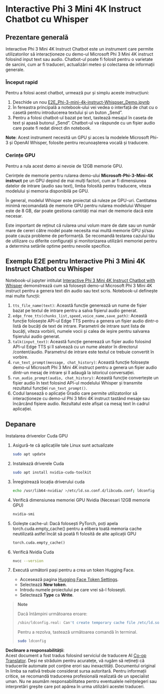 <!--
CO_OP_TRANSLATOR_METADATA:
{
  "original_hash": "006e8cf75211d3297f24e1b22e38955f",
  "translation_date": "2025-05-09T18:34:18+00:00",
  "source_file": "md/02.Application/01.TextAndChat/Phi3/E2E_Phi-3-mini_with_whisper.md",
  "language_code": "ro"
}
-->
# Interactive Phi 3 Mini 4K Instruct Chatbot cu Whisper

## Prezentare generală

Interactive Phi 3 Mini 4K Instruct Chatbot este un instrument care permite utilizatorilor să interacționeze cu demo-ul Microsoft Phi 3 Mini 4K instruct folosind input text sau audio. Chatbot-ul poate fi folosit pentru o varietate de sarcini, cum ar fi traduceri, actualizări meteo și colectarea de informații generale.

### Început rapid

Pentru a folosi acest chatbot, urmează pur și simplu aceste instrucțiuni:

1. Deschide un nou [E2E_Phi-3-mini-4k-instruct-Whispser_Demo.ipynb](https://github.com/microsoft/Phi-3CookBook/blob/main/code/06.E2E/E2E_Phi-3-mini-4k-instruct-Whispser_Demo.ipynb)
2. În fereastra principală a notebook-ului vei vedea o interfață de chat cu o casetă pentru introducerea textului și un buton „Send”.
3. Pentru a folosi chatbot-ul bazat pe text, tastează mesajul în caseta de text și apasă butonul „Send”. Chatbot-ul va răspunde cu un fișier audio care poate fi redat direct din notebook.

**Note**: Acest instrument necesită un GPU și acces la modelele Microsoft Phi-3 și OpenAI Whisper, folosite pentru recunoașterea vocală și traducere.

### Cerințe GPU

Pentru a rula acest demo ai nevoie de 12GB memorie GPU.

Cerințele de memorie pentru rularea demo-ului **Microsoft-Phi-3-Mini-4K instruct** pe un GPU depind de mai mulți factori, cum ar fi dimensiunea datelor de intrare (audio sau text), limba folosită pentru traducere, viteza modelului și memoria disponibilă pe GPU.

În general, modelul Whisper este proiectat să ruleze pe GPU-uri. Cantitatea minimă recomandată de memorie GPU pentru rularea modelului Whisper este de 8 GB, dar poate gestiona cantități mai mari de memorie dacă este necesar.

Este important de reținut că rularea unui volum mare de date sau un număr mare de cereri către model poate necesita mai multă memorie GPU și/sau poate cauza probleme de performanță. Se recomandă testarea cazului tău de utilizare cu diferite configurații și monitorizarea utilizării memoriei pentru a determina setările optime pentru nevoile specifice.

## Exemplu E2E pentru Interactive Phi 3 Mini 4K Instruct Chatbot cu Whisper

Notebook-ul jupyter intitulat [Interactive Phi 3 Mini 4K Instruct Chatbot with Whisper](https://github.com/microsoft/Phi-3CookBook/blob/main/code/06.E2E/E2E_Phi-3-mini-4k-instruct-Whispser_Demo.ipynb) demonstrează cum să folosești demo-ul Microsoft Phi 3 Mini 4K instruct pentru a genera text din audio sau text scris. Notebook-ul definește mai multe funcții:

1. `tts_file_name(text)`: Această funcție generează un nume de fișier bazat pe textul de intrare pentru a salva fișierul audio generat.
1. `edge_free_tts(chunks_list,speed,voice_name,save_path)`: Această funcție folosește API-ul Edge TTS pentru a genera un fișier audio dintr-o listă de bucăți de text de intrare. Parametrii de intrare sunt lista de bucăți, viteza vorbirii, numele vocii și calea de ieșire pentru salvarea fișierului audio generat.
1. `talk(input_text)`: Această funcție generează un fișier audio folosind API-ul Edge TTS și îl salvează cu un nume aleator în directorul /content/audio. Parametrul de intrare este textul ce trebuie convertit în vorbire.
1. `run_text_prompt(message, chat_history)`: Această funcție folosește demo-ul Microsoft Phi 3 Mini 4K instruct pentru a genera un fișier audio dintr-un mesaj de intrare și îl adaugă la istoricul conversației.
1. `run_audio_prompt(audio, chat_history)`: Această funcție convertește un fișier audio în text folosind API-ul modelului Whisper și transmite rezultatul funcției `run_text_prompt()`.
1. Codul lansează o aplicație Gradio care permite utilizatorilor să interacționeze cu demo-ul Phi 3 Mini 4K instruct tastând mesaje sau încărcând fișiere audio. Rezultatul este afișat ca mesaj text în cadrul aplicației.

## Depanare

Instalarea driverelor Cuda GPU

1. Asigură-te că aplicațiile tale Linux sunt actualizate

    ```bash
    sudo apt update
    ```

1. Instalează driverele Cuda

    ```bash
    sudo apt install nvidia-cuda-toolkit
    ```

1. Înregistrează locația driverului cuda

    ```bash
    echo /usr/lib64-nvidia/ >/etc/ld.so.conf.d/libcuda.conf; ldconfig
    ```

1. Verifică dimensiunea memoriei GPU Nvidia (Necesari 12GB memorie GPU)

    ```bash
    nvidia-smi
    ```

1. Golește cache-ul: Dacă folosești PyTorch, poți apela torch.cuda.empty_cache() pentru a elibera toată memoria cache neutilizată astfel încât să poată fi folosită de alte aplicații GPU

    ```python
    torch.cuda.empty_cache() 
    ```

1. Verifică Nvidia Cuda

    ```bash
    nvcc --version
    ```

1. Execută următorii pași pentru a crea un token Hugging Face.

    - Accesează pagina [Hugging Face Token Settings](https://huggingface.co/settings/tokens?WT.mc_id=aiml-137032-kinfeylo).
    - Selectează **New token**.
    - Introdu numele proiectului pe care vrei să-l folosești.
    - Selectează **Type** ca **Write**.

> **Note**
>
> Dacă întâmpini următoarea eroare:
>
> ```bash
> /sbin/ldconfig.real: Can't create temporary cache file /etc/ld.so.cache~: Permission denied 
> ```
>
> Pentru a rezolva, tastează următoarea comandă în terminal.
>
> ```bash
> sudo ldconfig
> ```

**Declinare a responsabilității**:  
Acest document a fost tradus folosind serviciul de traducere AI [Co-op Translator](https://github.com/Azure/co-op-translator). Deși ne străduim pentru acuratețe, vă rugăm să rețineți că traducerile automate pot conține erori sau inexactități. Documentul original în limba sa nativă trebuie considerat sursa autoritară. Pentru informații critice, se recomandă traducerea profesională realizată de un specialist uman. Nu ne asumăm responsabilitatea pentru eventualele neînțelegeri sau interpretări greșite care pot apărea în urma utilizării acestei traduceri.